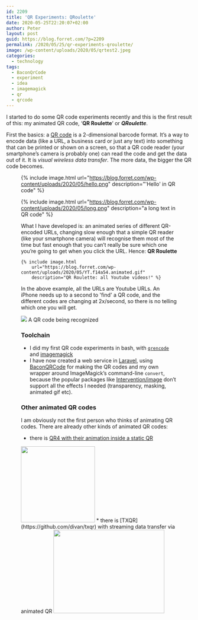 ```yaml
---
id: 2209
title: 'QR Experiments: QRoulette'
date: 2020-05-25T22:20:07+02:00
author: Peter
layout: post
guid: https://blog.forret.com/?p=2209
permalink: /2020/05/25/qr-experiments-qroulette/
image: /wp-content/uploads/2020/05/qrtest2.jpeg
categories:
  - technology
tags:
  - BaconQrCode
  - experiment
  - idea
  - imagemagick
  - qr
  - qrcode
---
```

I started to do some QR code experiments recently and this is the first result of this: my animated QR code, &#8216;**QR Roulette**&#8216; or **_QRoulette_**.

First the basics: a [QR code](https://en.wikipedia.org/wiki/QR_code) is a 2-dimensional barcode format. It&#8217;s a way to encode data (like a URL, a business card or just any text) into something that can be printed or shown on a screen, so that a QR code reader (your smartphone&#8217;s camera is probably one) can read the code and get the data out of it. It is _visual wireless data transfer_. The more data, the bigger the QR code becomes.<figure class="wp-block-gallery columns-2 is-cropped">

{% include image.html url="https://blog.forret.com/wp-content/uploads/2020/05/hello.png" description="'Hello' in QR code" %}

{% include image.html url="https://blog.forret.com/wp-content/uploads/2020/05/long.png" description="a long text in QR code" %}

What I have developed is: 
an animated series of different QR-encoded URLs, 
changing slow enough that a simple QR reader (like your smartphone camera) will recognise them most of the time 
but fast enough that you can&#8217;t really be sure which one you&#8217;re going to get when you click the URL. 
Hence: **QR Roulette**

    {% include image.html 
        url="https://blog.forret.com/wp-content/uploads/2020/05/YT.f14a54.animated.gif" 
        description="QR Roulette: all Youtube videos!" %}

In the above example, all the URLs are Youtube URLs. 
An iPhone needs up to a second to 'find' a QR code, and the different codes are changing at 2x/second, 
so there is no telling which one you will get.

![](https://blog.forret.com/wp-content/uploads/2020/05/IMG_6126-259x300.jpg)
A QR code being recognized  

### Toolchain

  * I did my first QR code experiments in bash, with [`qrencode`](https://linux.die.net/man/1/qrencode) and [imagemagick](https://imagemagick.org/)
  * I have now created a web service in [Laravel](https://laravel.com/), using [BaconQRCode](https://github.com/Bacon/BaconQrCode) for making the QR codes and my own wrapper around ImageMagick&#8217;s command-line `convert`, because the popular packages like [Intervention/image](https://github.com/Intervention/image) don&#8217;t support all the effects I needed (transparency, masking, animated gif etc).

### Other animated QR codes

I am obviously not the first person who thinks of animating QR codes. There are already other kinds of animated QR codes: 

  * there is [QR4 with their animation inside a static QR](https://blog.qr4.nl/Animated-QR-Code.aspx)  
<img  width="187" height="205" class="wp-image-2210" style="width: 200px;" src="https://blog.forret.com/wp-content/uploads/2020/05/QR_CODE_ANIMATED_Radar.gif" alt="" /> 
  * there is [TXQR](https://github.com/divan/txqr) with streaming data transfer via animated QR  
<img  width="400" height="225" class="wp-image-2211" style="width: 300px;" src="https://blog.forret.com/wp-content/uploads/2020/05/txqr.gif" alt="" />